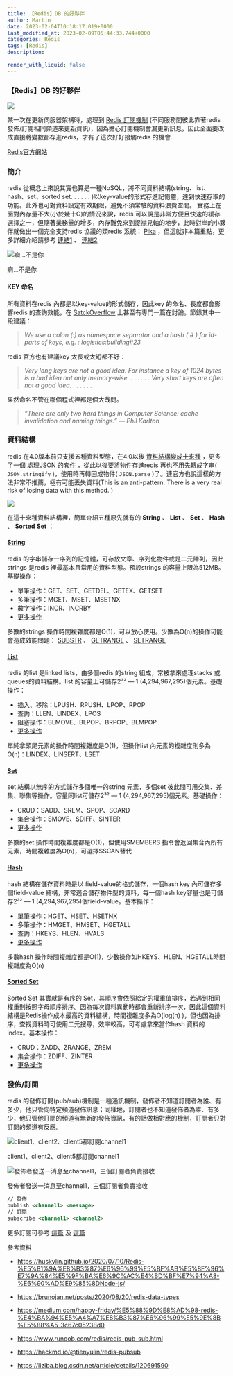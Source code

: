 ```yaml
---
title: 【Redis】DB 的好夥伴
author: Martin
date: 2023-02-04T10:18:17.019+0000
last_modified_at: 2023-02-09T05:44:33.744+0000
categories: Redis
tags: [Redis]
description: 

render_with_liquid: false
---
```


### 【Redis】DB 的好夥伴


![](/assets/5579215c78c7/0*YFJcEBp2DjJ-2PO3)


某一次在更新伺服器架構時，處理到 [Redis 訂閱機制](https://redis.io/docs/manual/pubsub/) \(不同服務間彼此靠著redis發佈/訂閱相同頻道來更新資訊\)，因為擔心訂閱機制會漏更新訊息，因此全面要改成直接將變數都存進redis，才有了這次好好接觸redis 的機會\.


[Redis官方網站](https://redis.io/)

### 簡介

redis 從概念上來說其實也算是一種NoSQL，將不同資料結構\(string、list、hash、set、sorted set\. \. \. \. \. \. \)以key\-value的形式存進記憶體，達到快速存取的功能。此外也可對資料設定有效期限，避免不須常駐的資料浪費空間。
實務上在面對內存量不大\(小於幾十G\)的情況來說，redis 可以說是非常方便且快速的緩存選擇之一，但隨著業務量的增多，內存難免來到捉襟見軸的地步，此時對岸的小夥伴就做出一個完全支持redis 協議的類redis 系統： [Pika](https://github.com/Qihoo360/pika) ，但這就非本篇重點，更多詳細介紹請參考 [連結1](https://www.modb.pro/db/77371) 、 [連結2](https://github.com/OpenAtomFoundation/pika/blob/unstable/docs/ops/API.md)


![痾…不是你](/assets/5579215c78c7/1*VLFdoMPZHbwWz0ACl9d_Rg.png)

痾…不是你
#### KEY 命名

所有資料在redis 內都是以key\-value的形式儲存，因此key 的命名、長度都會影響redis 的查詢效能，在 [SatckOverflow](https://stackoverflow.com/questions/6965451/redis-key-naming-conventions) 上甚至有專門一篇在討論。節錄其中一段建議：


> _We use a colon \(:\) as namespace separator and a hash \( \# \) for id\-parts of keys, e\.g\. : logistics:building\#23_ 





redis 官方也有建議key 太長或太短都不好：


> _Very long keys are not a good idea\. For instance a key of 1024 bytes is a bad idea not only memory\-wise\. \. \. \. \. \. \. Very short keys are often not a good idea\. \. \. \. \. \. \._ 





果然命名不管在哪個程式裡都是個大哉問。


> _“There are only two hard things in Computer Science: cache invalidation and naming things\.” — Phil Karlton_ 




### 資料結構

redis 在4\.0版本前只支援五種資料型態，在4\.0以後 [資料結構變成十來種](https://redis.io/docs/data-types/) ，更多了一個 [處理JSON 的套件](https://docs.redis.com/latest/modules/redisjson/redisjson-quickstart/?_gl=1*1pr68yv*_ga*MzI1MTI0OTQ1LjE2NzUwNzQ1MDM.*_ga_8BKGRQKRPV*MTY3NTQ5ODYwOC4yLjAuMTY3NTQ5ODYwOC4wLjAuMA..) ，從此以後要將物件存進redis 再也不用先轉成字串\( `JSON.stringify` \)，使用時再轉回成物件\( `JSON.parse` \)了。連官方也說這樣的方法非常不推薦，極有可能丟失資料\(This is an anti\-pattern\. There is a very real risk of losing data with this method\. \)


[![](https://redis.com/wp-content/uploads/2021/08/redis-social-1200x628-1.jpg)](https://redis.com/redis-best-practices/data-storage-patterns/json-storage/)


在這十來種資料結構裡，簡單介紹五種原先就有的 **String** 、 **List** 、 **Set** 、 **Hash** 、 **Sorted** **Set** ：
#### [**String**](https://redis.io/docs/data-types/strings/)

redis 的字串儲存一序列的記憶體，可存放文章、序列化物件或是二元陣列，因此strings 是redis 裡最基本且常用的資料型態。預設strings 的容量上限為512MB。基礎操作：
- 單筆操作：GET、SET、GETDEL、GETEX、GETSET
- 多筆操作：MGET、MSET、MSETNX
- 數字操作：INCR、INCRBY
- [更多操作](https://redis.io/commands/?group=string)


多數的strings 操作時間複雜度都是O\(1\)，可以放心使用。少數為O\(n\)的操作可能會造成效能問題： [SUBSTR](https://redis.io/commands/substr/) 、 [GETRANGE](https://redis.io/commands/getrange/) 、 [SETRANGE](https://redis.io/commands/setrange/)
#### [**List**](https://redis.io/docs/data-types/lists/)

redis 的list 是linked lists，由多個redis 的string 組成，常被拿來處理stacks 或queues的資料結構。list 的容量上可儲存2³² — 1 \(4,294,967,295\)個元素。基礎操作：
- 插入、移除：LPUSH、RPUSH、LPOP、RPOP
- 查詢：LLEN、LINDEX、LPOS
- 阻塞操作：BLMOVE、BLPOP、BRPOP、BLMPOP
- [更多操作](https://redis.io/commands/?group=list)


單純拿頭尾元素的操作時間複雜度是O\(1\)，但操作list 內元素的複雜度則多為O\(n\)：LINDEX、LINSERT、LSET
#### [**Set**](https://redis.io/docs/data-types/sets/)

set 結構以無序的方式儲存多個唯一的string 元素，多個set 彼此間可用交集、差集、聯集等操作。容量同list可儲存2³² — 1 \(4,294,967,295\)個元素。基礎操作：
- CRUD：SADD、SREM、SPOP、SCARD
- 集合操作：SMOVE、SDIFF、SINTER
- [更多操作](https://redis.io/commands/?group=set)


多數的set 操作時間複雜度都是O\(1\)，但使用SMEMBERS 指令會返回集合內所有元素，時間複雜度為O\(n\)，可選擇SSCAN替代
#### [**Hash**](https://redis.io/docs/data-types/hashes/)

hash 結構在儲存資料時是以 field\-value的格式儲存，一個hash key 內可儲存多個field\-value 結構，非常適合儲存物件型的資料，每一個hash key容量也是可儲存2³² — 1 \(4,294,967,295\)個field\-value。基本操作：
- 單筆操作：HGET、HSET、HSETNX
- 多筆操作：HMGET、HMSET、HGETALL
- 查詢：HKEYS、HLEN、HVALS
- [更多操作](https://redis.io/commands/?group=hash)


多數hash 操作時間複雜度都是O\(1\)，少數操作如HKEYS、HLEN、HGETALL時間複雜度為O\(n\)
#### [**Sorted** **Set**](https://redis.io/docs/data-types/sorted-sets/)

Sorted Set 其實就是有序的 Set，其順序會依照給定的權重值排序，若遇到相同權重則按照字母順序排序。因為每次資料異動時都會重新排序一次，因此這個資料結構是Redis操作成本最高的資料結構，時間複雜度多為O\(log\(n\) \)，但也因為排序，查找資料時可使用二元搜尋，效率較高，可考慮拿來當作hash 資料的index。基本操作：
- CRUD：ZADD、ZRANGE、ZREM
- 集合操作：ZDIFF、ZINTER
- [更多操作](https://redis.io/commands/?group=sorted-set)

### 發佈/訂閱

redis 的發佈訂閱\(pub/sub\)機制是一種通訊機制，發佈者不知道訂閱者為誰、有多少，他只管向特定頻道發佈訊息；同樣地，訂閱者也不知道發佈者為誰、有多少，他只管他訂閱的頻道有無新的發佈資訊，有的話做相對應的機制，訂閱者只對訂閱的頻道有反應。


![client1、client2、client5都訂閱channel1](/assets/5579215c78c7/1*pxb8ikW-tHAo2EY9UOTwDQ.png)

client1、client2、client5都訂閱channel1


![發佈者發送一消息至channel1，三個訂閱者負責接收](/assets/5579215c78c7/1*XLpwbOKJ9_rFgsQi4bMHOQ.png)

發佈者發送一消息至channel1，三個訂閱者負責接收
```xml
// 發佈
publish <channel1> <message>
// 訂閱
subscribe <channel1> <channel2>
```

更多訂閱可參考 [這篇](https://medium.com/jerrynotes/redis-pub-sub-%E6%98%AF%E4%BB%80%E9%BA%BC-%E6%9C%83%E9%80%A0%E6%88%90%E4%BB%80%E9%BA%BC%E5%95%8F%E9%A1%8C%E5%91%A2-ab5be1e5328d) 及 [這篇](https://blog.csdn.net/qq_41125219/article/details/120299819)

參考資料


- https://huskylin.github.io/2020/07/10/Redis-%E5%81%9A%E8%B3%87%E6%96%99%E5%BF%AB%E5%8F%96%E7%9A%84%E5%9F%BA%E6%9C%AC%E4%BD%BF%E7%94%A8-%E6%90%AD%E9%85%8DNode-js/



- https://brunojan.net/posts/2020/08/20/redis-data-types


- https://medium.com/happy-friday/%E5%88%9D%E8%AD%98-redis-%E4%BA%94%E5%A4%A7%E8%B3%87%E6%96%99%E5%9E%8B%E5%88%A5-3c67c05238d0


- https://www.runoob.com/redis/redis-pub-sub.html


- https://hackmd.io/@tienyulin/redis-pubsub

- https://liziba.blog.csdn.net/article/details/120691590 





